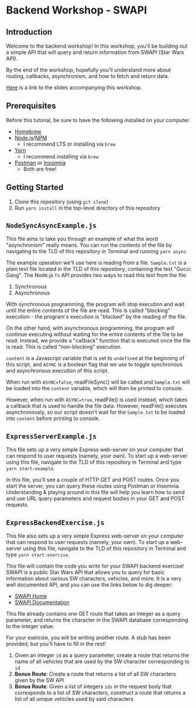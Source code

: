 # Backend Workshop - SWAPI

## Introduction
Welcome to the backend workshop! In this workshop, you'll be building out a
simple API that will query and return information from SWAPI (Star Wars API).

By the end of the workshop, hopefully you'll understand more about routing,
callbacks, asynchronism, and how to fetch and return data.

[Here](https://docs.google.com/presentation/d/1fmSMk9HNawVkeOOZpyVWI0jSdpABnYygmX3LPFENl_M/edit?usp=sharing) is a link to the slides accompanying this workshop.

## Prerequisites
Before this tutorial, be sure to have the following installed on your computer.

* [Homebrew](https://brew.sh/)
* [Node.js](https://nodejs.org/en/)/[NPM](https://www.npmjs.com/)
  * I recommend LTS or installing via `brew`
* [Yarn](https://yarnpkg.com/lang/en/docs/install/#mac-stable)
  * I recommend installing via `brew`
* [Postman](https://www.getpostman.com/) or [Insomnia](https://insomnia.rest/)
  * Both are free!

## Getting Started
1. Clone this repository (using `git clone`)
2. Run `yarn install` in the top-level directory of this repository

## `NodeSyncAsyncExample.js`
This file aims to take you through an example of what the word "asynchronism"
really means. You can run the contents of the file by navigating to the TLD of
this repository in Terminal and running `yarn async`.

The example operation we'll use here is reading from a file. `Sample.txt` is a
plain text file located in the TLD of this repository, containing the text "Gucci Gang". The Node.js `fs` API provides two ways to read this text from the file:
1. Synchronous
2. Asynchronous

With synchronous programming, the program will stop execution and wait until
the entire contents of the file are read. This is called "blocking" execution -
the program's execution is "blocked" by the reading of the file.

On the other hand, with asynchronous programming, the program will continue
executing without waiting for the entire contents of the file to be read. Instead, we provide a "callback" function that is executed once the file is read. This
is called "non-blocking" execution.

`content` is a Javascript variable that is set to `undefined` at the beginning
of this script, and `ASYNC` is a boolean flag that we use to toggle synchronous
and asynchronous execution of this script.

When run with `ASYNC=false`, readFileSync() will be called and `Sample.txt` will be loaded into the `content` variable, which will then be printed to console.

 However, when run with `ASYNC=true`, readFile() is used instead, which takes a callback that is used to handle the file data. However, readFile() executes asynchronously, so our script doesn't wait for the `Sample.txt` to be loaded into `content` before printing to console.

## `ExpressServerExample.js`
This file sets up a very simple Express web-server on your computer that can respond to user requests (namely, your own). To start up a web-server using this file, navigate to the TLD of this repository in Terminal and type `yarn start:example`.

In this file, you'll see a couple of HTTP GET and POST routes. Once you start
the server, you can query these routes using Postman or Insomnia. Understanding & playing around in this file will help you learn how to send and use URL query parameters and request bodies in your GET and POST requests.

## `ExpressBackendExercise.js`
This file also sets up a very simple Express web-server on your computer that can
respond to user requests (namely, your own). To start up a web-server using this file, navigate to the TLD of this repository in Terminal and type `yarn start:exercise`.

This file will contain the code you write for your SWAPI backend exercise! SWAPI
is a public Star Wars API that allows you to query for basic information about
various SW characters, vehicles, and more. It is a very well documented API, and
you can use the links below to dig deeper:
* [SWAPI Home](https://swapi.co/)
* [SWAPI Documentation](https://swapi.co/documentation)

This file already contains one GET route that takes an integer as a query parameter, and returns the character in the SWAPI database corresponding to the integer value.

For your exercise, you will be writing another route. A stub has been provided,
but you'll have to fill in the rest!

1. Given an integer `id` as a query parameter, create a route that returns the name of all vehicles that are used by the SW character corresponding to `id`
2. **Bonus Route**: Create a route that returns a list of all SW characters given by the SW API
3. **Bonus Route**: Given a list of integers `ids` in the request body that corresponds to a list of SW characters, construct a route that returns a list of all unique vehicles used by said characters

